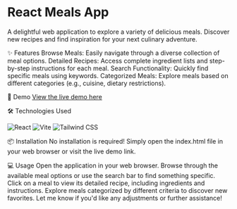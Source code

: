 # React Meals App

A delightful web application to explore a variety of delicious meals. Discover new recipes and find inspiration for your next culinary adventure.

✨ Features
Browse Meals: Easily navigate through a diverse collection of meal options.
Detailed Recipes: Access complete ingredient lists and step-by-step instructions for each meal.
Search Functionality: Quickly find specific meals using keywords.
Categorized Meals: Explore meals based on different categories (e.g., cuisine, dietary restrictions).

🚀 Demo
[View the live demo here](https://saidbaraou.github.io/meals-app/)

🛠️ Technologies Used

![React](https://img.shields.io/badge/React-20232A?style=for-the-badge&logo=react&logoColor=61DAFB)
![Vite](https://img.shields.io/badge/Vite-646CFF?style=for-the-badge&logo=vitejs&logoColor=white)
![Tailwind CSS](https://img.shields.io/badge/tailwindcss-%2338B2AC.svg?style=for-the-badge&logo=tailwind-css&logoColor=white)

📦 Installation
No installation is required! Simply open the index.html file in your web browser or visit the live demo link.

💻 Usage
Open the application in your web browser.
Browse through the available meal options or use the search bar to find something specific.
Click on a meal to view its detailed recipe, including ingredients and instructions.
Explore meals categorized by different criteria to discover new favorites.
Let me know if you'd like any adjustments or further assistance!



